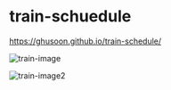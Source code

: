 # train-schuedule
https://ghusoon.github.io/train-schedule/

![train-image](https://user-images.githubusercontent.com/34943428/37727009-24301d38-2d0d-11e8-85e3-efcbfd4a4055.PNG)

![train-image2](https://user-images.githubusercontent.com/34943428/37727066-4ebb6c74-2d0d-11e8-81bf-ac0e0f3be7a8.PNG)
